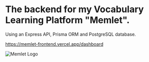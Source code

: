 # The backend for my Vocabulary Learning Platform "Memlet". 

Using an Express API, Prisma ORM and PostgreSQL database.

https://memlet-frontend.vercel.app/dashboard

![Memlet Logo](https://res.cloudinary.com/dcrome1pq/image/upload/v1726227817/Icons/Memlet-Logo.png)
